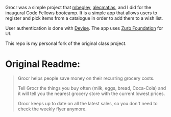 Grocr was a simple project that [mbegley](https://github.com/mbegley), [alecmatias](https://github.com/alecmatias), and I did for the inaugural Code Fellows bootcamp. It is a simple app that allows users to register and pick items from a catalogue in order to add them to a wish list.

User authentication is done with [Devise](https://github.com/plataformatec/devise). The app uses [Zurb Foundation](https://github.com/zurb/foundation) for UI.

This repo is my personal fork of the original class project.

Original Readme:
=====
> Grocr helps people save money on their recurring grocery costs.
>
> Tell Grocr the things you buy often (milk, eggs, bread, Coca-Cola) and it will tell you the nearest grocery store with the current lowest prices.
>
> Grocr keeps up to date on all the latest sales, so you don't need to check the weekly flyer anymore.
